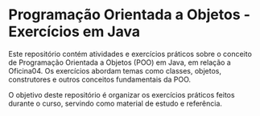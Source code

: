 # Programação Orientada a Objetos - Exercícios em Java

Este repositório contém atividades e exercícios práticos sobre o conceito de Programação Orientada a Objetos (POO) em Java, em relação a Oficina04. 
Os exercícios abordam temas como classes, objetos, construtores e outros conceitos fundamentais da POO.

O objetivo deste repositório é organizar os exercícios práticos feitos durante o curso, servindo como material de estudo e referência.
